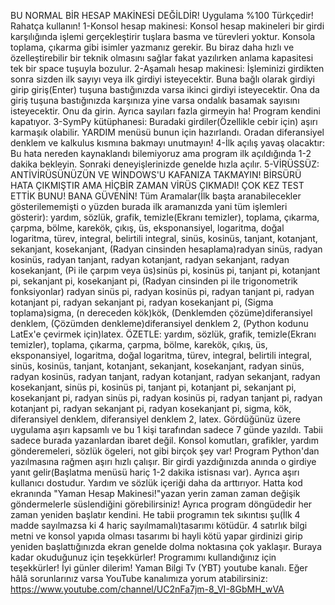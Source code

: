 BU NORMAL BİR HESAP MAKİNESİ DEĞİLDİR!
Uygulama %100 Türkçedir! Rahatça kullanın!
1-Konsol hesap makinesi: Konsol hesap makineleri bir girdi karşılığında işlemi gerçekleştirir tuşlara basma ve türevleri yoktur. Konsola toplama, çıkarma gibi isimler yazmanız gerekir. Bu biraz daha hızlı ve özelleştirebilir bir teknik olmasını sağlar fakat yazılırken anlama kapasitesi tek bir space tuşuyla bozulur.
2-Aşamalı hesap makinesi: İşleminizi girdikten sonra sizden ilk sayıyı veya ilk girdiyi isteyecektir. Buna bağlı olarak girdiyi girip giriş(Enter) tuşuna bastığınızda varsa ikinci girdiyi isteyecektir. Ona da giriş tuşuna bastığınızda karşınıza yine varsa ondalık basamak sayısını isteyecektir. Onu da girin. Ayrıca sayıları fazla girmeyin ha! Program kendini kapatıyor.
3-SymPy kütüphanesi: Buradaki girdiler(Özellikle cebir için) aşırı karmaşık olabilir. YARDIM menüsü bunun için hazırlandı. Oradan diferansiyel denklem ve kalkulus kısmına bakmayı unutmayın!
4-İlk açılış yavaş olacaktır: Bu hata nereden kaynaklandı bilemiyoruz ama program ilk açıldığında 1-2 dakika bekleyin. Sonraki deneyişlerinizde genelde hızla açılır.
5-VİRÜSSÜZ: ANTİVİRÜSÜNÜZÜN VE WİNDOWS'U KAFANIZA TAKMAYIN! BİRSÜRÜ HATA ÇIKMIŞTIR AMA HİÇBİR ZAMAN VİRÜS ÇIKMADI! ÇOK KEZ TEST ETTİK BUNU! BANA GÜVENİN!
Tüm Aramalar(İlk başta aranabilecekler gösterilememişti o yüzden burada ilk aramanızda yani tüm işlemleri gösterir): yardım, sözlük, grafik, temizle(Ekranı temizler), toplama, çıkarma, çarpma, bölme, karekök, çıkış, üs, eksponansiyel, logaritma, doğal logaritma, türev, integral, belirtili integral, sinüs, kosinüs, tanjant, kotanjant, sekanjant, kosekanjant, (Radyan cinsinden hesaplama)radyan sinüs, radyan kosinüs, radyan tanjant, radyan kotanjant, radyan sekanjant, radyan kosekanjant, (Pi ile çarpım veya üs)sinüs pi, kosinüs pi, tanjant pi, kotanjant pi, sekanjant pi, kosekanjant pi, (Radyan cinsinden pi ile trigonometrik fonksiyonlar) radyan sinüs pi, radyan kosinüs pi, radyan tanjant pi, radyan kotanjant pi, radyan sekanjant pi, radyan kosekanjant pi, (Sigma toplama)sigma, (n dereceden kök)kök, (Denklemden çözüme)diferansiyel denklem, (Çözümden denkleme)diferansiyel denklem 2, (Python kodunu LatEx'e çevirmek için)latex.
ÖZETLE: yardım, sözlük, grafik, temizle(Ekranı temizler), toplama, çıkarma, çarpma, bölme, karekök, çıkış, üs, eksponansiyel, logaritma, doğal logaritma, türev, integral, belirtili integral, sinüs, kosinüs, tanjant, kotanjant, sekanjant, kosekanjant, radyan sinüs, radyan kosinüs, radyan tanjant, radyan kotanjant, radyan sekanjant, radyan kosekanjant, sinüs pi, kosinüs pi, tanjant pi, kotanjant pi, sekanjant pi, kosekanjant pi, radyan sinüs pi, radyan kosinüs pi, radyan tanjant pi, radyan kotanjant pi, radyan sekanjant pi, radyan kosekanjant pi, sigma, kök, diferansiyel denklem, diferansiyel denklem 2, latex.
Gördüğünüz üzere uygulama aşırı kapsamlı ve bu 1 kişi tarafından sadece 7 günde yazıldı. Tabii sadece burada yazanlardan ibaret değil. Konsol komutları, grafikler, yardım gönderemeleri, sözlük ögeleri, not gibi birçok şey var!
Program Python'dan yazılmasına rağmen aşırı hızlı çalışır. Bir girdi yazdığınızda anında o girdiye yanıt gelir(Başlatma menüsü hariç 1-2 dakika istisnası var). Ayrıca aşırı kullanıcı dostudur. Yardım ve sözlük içeriği daha da arttırıyor. Hatta kod ekranında "Yaman Hesap Makinesi!"yazan yerin zaman zaman değişik göndermelerle süslendiğini görebilirsiniz! Ayrıca program döngüdedir her zaman yeniden başlatır kendini.
He tabii programın tek sıkıntısı şu(İlk 4 madde sayılmazsa ki 4 hariç sayılmamalı)tasarımı kötüdür. 4 satırlık bilgi metni ve konsol yapıda olması tasarımı bi hayli kötü yapar girdinizi girip yeniden başlattığınızda ekran genelde dolma noktasına çok yaklaşır.
Buraya kadar okuduğunuz için teşekkürler!
Programımı kullandığınız için teşekkürler!
İyi günler dilerim! Yaman Bilgi Tv (YBT) youtube kanalı.
Eğer hâlâ sorunlarınız varsa YouTube kanalımıza yorum atabilirsiniz: https://www.youtube.com/channel/UC2nFa7jm-8_VI-8GbMH_wVA

